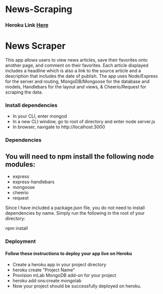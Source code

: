# News-Scraping

<h3>Heroku Link <a href= "https://intense-citadel-62906.herokuapp.com/">Here</a>


<h1>News Scraper</h1>
<p>This app allows users to view news articles, save their favorites onto another page, and comment on their favorites. Each article displayed includes a headline which is also a link to the source article and a description that includes the date of publish.  The app uses Node/Express for the server and routing, MongoDB/Mongoose for the database and models, Handlebars for the layout and views, & Cheerio/Request for scraping the data.</p>

<h3>Install dependencies</h3>
<ul>
<li>In your CLI, enter mongod</li>
<li>In a new CLI window, go to root of directory and enter node server.js</li>
<li>In browser, navigate to http://localhost:3000</li>
</ul>

<h3>Dependencies</h3>
<h2>You will need to npm install the following node modules:</h2>
<ul>
<li>express</li>
<li>express-handlebars</li>
<li>mongoose</li>
<li>cheerio</li>
<li>request</li>
</ul>

<p>Since I have included a package.json file, you do not need to install dependencies by name. Simply run the following in the root of your directory:</p>

<p>npm install</p>

<h3>Deployment</h3>
<h4>Follow these instructions to deploy your app live on Heroku</h4>

<ul>
<li>Create a heroku app in your project directory</li>
<li>heroku create "Project Name"</li>
<li>Provision mLab MongoDB add-on for your project</li>
<li>heroku add ons:create mongolab</li>
<li>Now your project should be successfully deployed on heroku.</li>
<ul>
